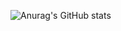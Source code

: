 ![Anurag's GitHub stats](https://github-readme-stats.vercel.app/api?username=CenkCamkiran&show_icons=true&theme=radical&count_private=true)

